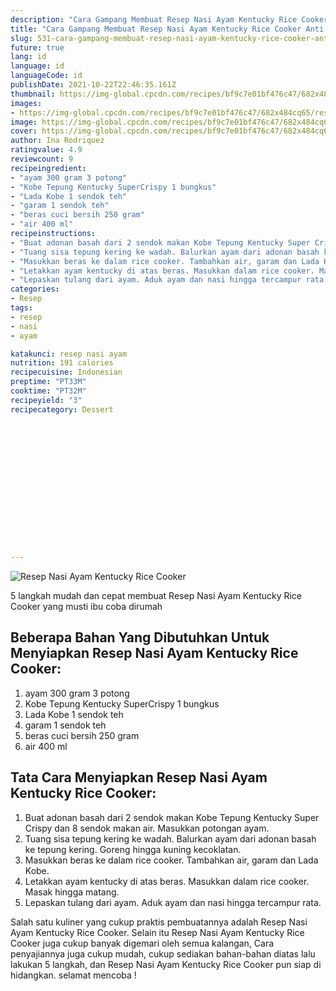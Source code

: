 ```yaml
---
description: "Cara Gampang Membuat Resep Nasi Ayam Kentucky Rice Cooker Anti Gagal"
title: "Cara Gampang Membuat Resep Nasi Ayam Kentucky Rice Cooker Anti Gagal"
slug: 531-cara-gampang-membuat-resep-nasi-ayam-kentucky-rice-cooker-anti-gagal
future: true
lang: id
language: id
languageCode: id
publishDate: 2021-10-22T22:46:35.161Z 
thumbnail: https://img-global.cpcdn.com/recipes/bf9c7e01bf476c47/682x484cq65/resep-nasi-ayam-kentucky-rice-cooker-foto-resep-utama.webp
images:
- https://img-global.cpcdn.com/recipes/bf9c7e01bf476c47/682x484cq65/resep-nasi-ayam-kentucky-rice-cooker-foto-resep-utama.webp
image: https://img-global.cpcdn.com/recipes/bf9c7e01bf476c47/682x484cq65/resep-nasi-ayam-kentucky-rice-cooker-foto-resep-utama.webp
cover: https://img-global.cpcdn.com/recipes/bf9c7e01bf476c47/682x484cq65/resep-nasi-ayam-kentucky-rice-cooker-foto-resep-utama.webp
author: Ina Rodriquez
ratingvalue: 4.9
reviewcount: 9
recipeingredient:
- "ayam 300 gram 3 potong"
- "Kobe Tepung Kentucky SuperCrispy 1 bungkus"
- "Lada Kobe 1 sendok teh"
- "garam 1 sendok teh"
- "beras cuci bersih 250 gram"
- "air 400 ml"
recipeinstructions:
- "Buat adonan basah dari 2 sendok makan Kobe Tepung Kentucky Super Crispy dan 8 sendok makan air. Masukkan potongan ayam."
- "Tuang sisa tepung kering ke wadah. Balurkan ayam dari adonan basah ke tepung kering. Goreng hingga kuning kecoklatan."
- "Masukkan beras ke dalam rice cooker. Tambahkan air, garam dan Lada Kobe."
- "Letakkan ayam kentucky di atas beras. Masukkan dalam rice cooker. Masak hingga matang."
- "Lepaskan tulang dari ayam. Aduk ayam dan nasi hingga tercampur rata."
categories:
- Resep
tags:
- resep
- nasi
- ayam

katakunci: resep nasi ayam 
nutrition: 191 calories
recipecuisine: Indonesian
preptime: "PT33M"
cooktime: "PT32M"
recipeyield: "3"
recipecategory: Dessert


     
    
    
    
    
    
    
    
    
    
    
      
    
---
```



![Resep Nasi Ayam Kentucky Rice Cooker](https://img-global.cpcdn.com/recipes/bf9c7e01bf476c47/682x484cq65/resep-nasi-ayam-kentucky-rice-cooker-foto-resep-utama.webp)

5 langkah mudah dan cepat membuat  Resep Nasi Ayam Kentucky Rice Cooker yang musti ibu coba dirumah

<!--inarticleads1-->

## Beberapa Bahan Yang Dibutuhkan Untuk Menyiapkan Resep Nasi Ayam Kentucky Rice Cooker:

1. ayam 300 gram 3 potong
1. Kobe Tepung Kentucky SuperCrispy 1 bungkus
1. Lada Kobe 1 sendok teh
1. garam 1 sendok teh
1. beras cuci bersih 250 gram
1. air 400 ml



<!--inarticleads2-->

## Tata Cara Menyiapkan Resep Nasi Ayam Kentucky Rice Cooker:

1. Buat adonan basah dari 2 sendok makan Kobe Tepung Kentucky Super Crispy dan 8 sendok makan air. Masukkan potongan ayam.
1. Tuang sisa tepung kering ke wadah. Balurkan ayam dari adonan basah ke tepung kering. Goreng hingga kuning kecoklatan.
1. Masukkan beras ke dalam rice cooker. Tambahkan air, garam dan Lada Kobe.
1. Letakkan ayam kentucky di atas beras. Masukkan dalam rice cooker. Masak hingga matang.
1. Lepaskan tulang dari ayam. Aduk ayam dan nasi hingga tercampur rata.




Salah satu kuliner yang cukup praktis pembuatannya adalah  Resep Nasi Ayam Kentucky Rice Cooker. Selain itu  Resep Nasi Ayam Kentucky Rice Cooker  juga cukup banyak digemari oleh semua kalangan, Cara penyajiannya juga cukup mudah, cukup sediakan bahan-bahan diatas lalu lakukan 5 langkah, dan  Resep Nasi Ayam Kentucky Rice Cooker  pun siap di hidangkan. selamat mencoba !
